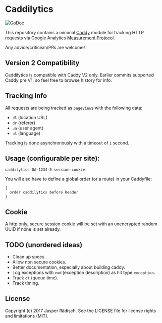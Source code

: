# Caddilytics

[![GoDoc](https://godoc.org/github.com/jraedisch/caddilytics?status.svg)](https://godoc.org/github.com/jraedisch/caddilytics)

This repository contains a minimal [Caddy][ca] module for tracking HTTP requests via Google Analytics [Measurement Protocol][mp].

Any advice/criticism/PRs are welcome!

## Version 2 Compatibility

Caddilytics is compatible with Caddy V2 only. Earlier commits supported Caddy pre V1, so feel free to browse history for info.

## Tracking Info

All requests are being tracked as `pageview`s with the following data:

- `dl` (location URL)
- `dr` (referer)
- `ua` (user agent)
- `ul` (language)

Tracking is done asynchronously with a timeout of `1` second.

## Usage (configurable per site):

`caddilytics UA-1234-5 session-cookie`

You will also have to define a global order (or a route) in your Caddyfile:

```
{
  order caddilytics before header
}
```

## Cookie

A http only, secure session cookie will be set with an unencrypted random UUID if none is set already.

## TODO (unordered ideas)

- Clean up specs.
- Allow non secure cookies.
- Better documentation, especially about building caddy.
- Log exceptions with `exd` (exception description) as hit type `exception`.
- Track `qt` (queue time).
- Track timing.

## License

Copyright (c) 2017 Jasper Rädisch. See the LICENSE file for license rights and limitations (MIT).

[ca]: https://caddyserver.com
[mp]: https://developers.google.com/analytics/devguides/collection/protocol/v1/
